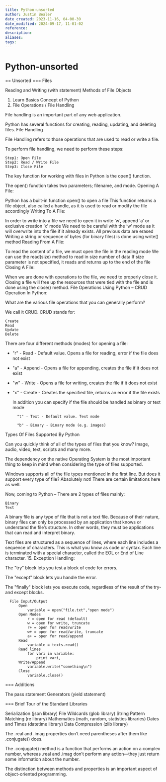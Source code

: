```yaml
---
title: Python-unsorted
author: Justin Bealer
date_created: 2023-11-16, 04-00-39
date_modified: 2024-09-17, 11-01-02
reference: 
description: 
aliases: 
tags: 
---
```

# Python-unsorted
== Unsorted
=== Files

Reading and Writing (with statement)
Methods of File Objects

1. Learn Basics Concept of Python
14. File Operations / File Handling

File handling is an important part of any web application.

Python has several functions for creating, reading, updating, and deleting files.
File Handling

File Handling refers to those operations that are used to read or write a file.

To perform file handling, we need to perform these steps:

    Step1: Open File
    Step2: Read / Write File
    Step3: Close File

The key function for working with files in Python is the open() function.

The open() function takes two parameters; filename, and mode.
Opening A File:

Python has a built-in function open() to open a file This function returns a file object, also called a handle, as it is used to read or modify the file accordingly
Writing To A File:

In order to write into a file we need to open it in write ‘w’, append ‘a’ or exclusive creation ‘x’ mode We need to be careful with the ‘w’ mode as it will overwrite into the file if it already exists. All previous data are erased Writing a string or sequence of bytes (for binary files) is done using write() method
Reading From A File:

To read the content of a file, we must open the file in the reading mode We can use the read(size) method to read in size number of data If size parameter is not specified, it reads and returns up to the end of the file
Closing A File:

When we are done with operations to the file, we need to properly close it. Closing a file will free up the resources that were tied with the file and is done using the close() method.
File Operations Using Python – CRUD Operation In Python:

What are the various file operations that you can generally perform?

We call it CRUD. CRUD stands for:

    Create
    Read
    Update
    Delete

There are four different methods (modes) for opening a file:

- "r" - Read - Default value. Opens a file for reading, error if the file does not exist

- "a" - Append - Opens a file for appending, creates the file if it does not exist

- "w" - Write - Opens a file for writing, creates the file if it does not exist

- "x" - Create - Creates the specified file, returns an error if the file exists

    In addition you can specify if the file should be handled as binary or text mode

        "t" - Text - Default value. Text mode

        "b" - Binary - Binary mode (e.g. images)

Types Of Files Supported By Python

Can you quickly think of all of the types of files that you know? Image, audio, video, text, scripts and many more.

The dependency on the native Operating System is the most important thing to keep in mind when considering the type of files supported.

Windows supports all of the file types mentioned in the first line. But does it support every type of file? Absolutely not! There are certain limitations here as well.

Now, coming to Python – There are 2 types of files mainly:

    Binary
    Text

A binary file is any type of file that is not a text file. Because of their nature, binary files can only be processed by an application that knows or understand the file’s structure. In other words, they must be applications that can read and interpret binary.

Text files are structured as a sequence of lines, where each line includes a sequence of characters. This is what you know as code or syntax. Each line is terminated with a special character, called the EOL or End of Line character.
15. Exception Handling:

The "try" block lets you test a block of code for errors.

The "except" block lets you handle the error.

The "finally" block lets you execute code, regardless of the result of the try- and except blocks.

      File Input/Output
          Open
              variable = open("file.txt","open mode")
          Open Modes 
              r = open for read (default)
              w = open for write, truncate
              r+ = open for read/write
              w+ = open for read/write, truncate
              a+ = open for read/append
          Read
              variable = texts.read()
          Read lines
              for vari in variable:
                  print vari,
          Write/Append
              variable.write("something\n")
          Close
              variable.close()


=== Additions

The pass statement
Generators (yield statement)

=== Brief Tour of the Standard Libraries

Serialization (json library)
File Wildcards (glob library)
String Pattern Matching (re library)
Mathematics (math, random, statistics libraries)
Dates and Times (datetime library)
Data Compression (zlib library)






The .real and .imag properties don’t need parentheses after them like .conjugate() does.

The .conjugate() method is a function that performs an action on a complex number, whereas .real and .imag don’t perform any action—they just return some information about the number.

The distinction between methods and properties is an important aspect of object-oriented programming.
